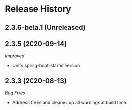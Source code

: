 # Release History

## 2.3.6-beta.1 (Unreleased)

## 2.3.5 (2020-09-14)
_Improved_
- Unify spring-boot-starter version

## 2.3.3 (2020-08-13)

_Bug Fixes_ 
- Address CVEs and cleaned up all warnings at build time. 
